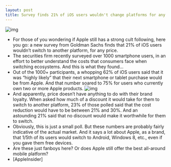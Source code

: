 ```yaml
---
layout: post
title: Survey finds 21% of iOS users wouldn't change platforms for any price
---
```

![img](http://media.idownloadblog.com/wp-content/uploads/2012/04/iphone-user.jpg)
* For those of you wondering if Apple still has a strong cult following, here you go: a new survey from Goldman Sachs finds that 21% of iOS users wouldn’t switch to another platform, for any price.
* The securities firm recently surveyed over 1000 smartphone users, in an effort to better understand the costs that consumers face when switching ecosystems. And this is what they found…
* Out of the 1000+ participants, a whopping 62% of iOS users said that it was “highly likely” that their next smartphone or tablet purchase would be from Apple. And that number soared to 75% for users who currently own two or more Apple products.
![img](http://media.idownloadblog.com/wp-content/uploads/2012/06/goldman-chart.jpeg)
* And apparently, price doesn’t have anything to do with their brand loyalty. When asked how much of a discount it would take for them to switch to another platform, 23% of those polled said that the cost reduction would have to be between 21% and 30%. And an astounding 21% said that no discount would make it worthwhile for them to switch.
* Obviously, this is just a small poll. But these numbers are probably fairly indicative of the actual market. And it says a lot about Apple, as a brand, that 1/5th of its users would switch to Android, Windows 8, etc., even if you gave them free devices.
* Are these just fanboys here? Or does Apple still offer the best all-around mobile platform?
* [AppleInsider]

